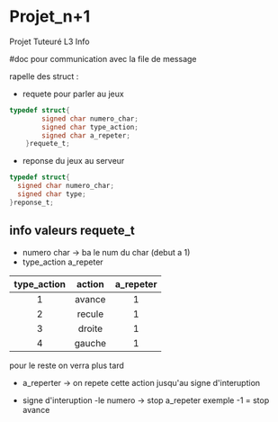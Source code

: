 # Projet_n+1
Projet Tuteuré L3 Info

#doc pour communication avec la file de message

rapelle des struct :

* requete pour parler au jeux 
```c
typedef struct{
		signed char numero_char;
		signed char type_action;
		signed char a_repeter;
	}requete_t;
```

* reponse du jeux au serveur
```c
typedef struct{
  signed char numero_char;
  signed char type;
}reponse_t;
```

## info valeurs requete_t
* numero char -> ba le num du char (debut a 1)
* type_action a_repeter

|type_action|action|a_repeter|
|:---------:|:----:|:-------:|
|1          |avance|1        |
|2          |recule|1        |
|3          |droite|1        |
|4          |gauche|1        |

pour le reste on verra plus tard

* a_reperter -> on repete cette action jusqu'au signe d'interuption

* signe d'interuption
-le numero -> stop a_repeter
exemple -1 = stop avance
